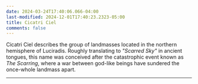 ```yaml
---
date: 2024-03-24T17:40:06.066-04:00
last-modified: 2024-12-01T17:40:23.2323-05:00
title: Cicatri Ciel
comments: false
---
```

Cicatri Ciel describes the group of landmasses located in the northern hemisphere of Luciradis. Roughly translating to *"Scarred Sky"* in ancient tongues, this name was conceived after the catastrophic event known as *The Scarring*, where a war between god-like beings have sundered the once-whole landmass apart.

---